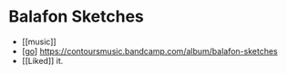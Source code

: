 # Balafon Sketches

- [[music]]
- [[go]] https://contoursmusic.bandcamp.com/album/balafon-sketches
- [[Liked]] it.


[//begin]: # "Autogenerated link references for markdown compatibility"
[go]: go "Go"
[//end]: # "Autogenerated link references"